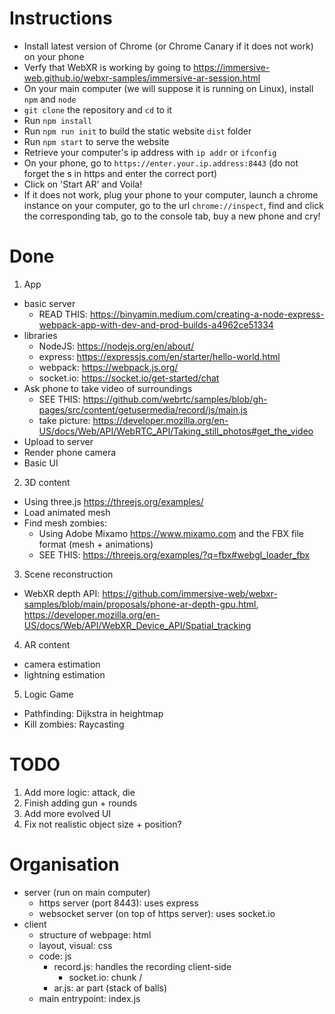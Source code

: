 # Instructions

- Install latest version of Chrome (or Chrome Canary if it does not work) on your phone
- Verfy that WebXR is working by going to https://immersive-web.github.io/webxr-samples/immersive-ar-session.html
- On your main computer (we will suppose it is running on Linux), install `npm` and `node`
- `git clone` the repository and `cd` to it
- Run `npm install`
- Run `npm run init` to build the static website `dist` folder
- Run `npm start` to serve the website
- Retrieve your computer's ip address with `ip addr` or `ifconfig`
- On your phone, go to `https://enter.your.ip.address:8443` (do not forget the s in https and enter the correct port)
- Click on 'Start AR' and Voila!
- If it does not work, plug your phone to your computer, launch a chrome instance on your computer, go to the url `chrome://inspect`, find and click the corresponding tab, go to the console tab, buy a new phone and cry!

# Done

1) App
- basic server
  - READ THIS: https://binyamin.medium.com/creating-a-node-express-webpack-app-with-dev-and-prod-builds-a4962ce51334
- libraries
  - NodeJS: https://nodejs.org/en/about/
  - express: https://expressjs.com/en/starter/hello-world.html
  - webpack: https://webpack.js.org/ 
  - socket.io: https://socket.io/get-started/chat 
- Ask phone to take video of surroundings
  - SEE THIS: https://github.com/webrtc/samples/blob/gh-pages/src/content/getusermedia/record/js/main.js
  - take picture: https://developer.mozilla.org/en-US/docs/Web/API/WebRTC_API/Taking_still_photos#get_the_video
- Upload to server
- Render phone camera
- Basic UI


2) 3D content
- Using three.js https://threejs.org/examples/
- Load animated mesh
- Find mesh zombies:
  - Using Adobe Mixamo https://www.mixamo.com and the FBX file format (mesh + animations)
  - SEE THIS: https://threejs.org/examples/?q=fbx#webgl_loader_fbx

3) Scene reconstruction
  - WebXR depth API: https://github.com/immersive-web/webxr-samples/blob/main/proposals/phone-ar-depth-gpu.html, https://developer.mozilla.org/en-US/docs/Web/API/WebXR_Device_API/Spatial_tracking

4) AR content
- camera estimation
- lightning estimation

5) Logic Game
- Pathfinding: Dijkstra in heightmap
- Kill zombies: Raycasting 


# TODO

1) Add more logic: attack, die
2) Finish adding gun + rounds
3) Add more evolved UI
4) Fix not realistic object size + position?

# Organisation

- server (run on main computer)
  - https server (port 8443): uses express
  - websocket server (on top of https server): uses socket.io
- client
  - structure of webpage: html
  - layout, visual: css
  - code: js
    - record.js: handles the recording client-side
      - socket.io: chunk / 
    - ar.js: ar part (stack of balls)
  - main entrypoint: index.js
